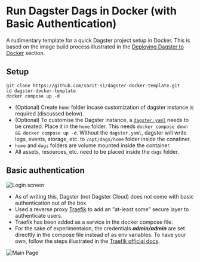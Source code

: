 # **Run Dagster Dags in Docker (with Basic Authentication)**

A rudimentary template for a quick Dagster project setup in Docker. This is based on the image build process illustrated in the [Deploying Dagster to Docker](https://docs.dagster.io/deployment/guides/docker) section.

## **Setup**
```
git clone https://github.com/sarit-si/dagster-docker-template.git
cd dagster-docker-template
docker compose up -d
````

- (Optional) Create `home` folder incase customization of dagster instance is required (discussed below).
- (Optional) To customise the Dagster instance, a [`dagster.yaml`](https://docs.dagster.io/deployment/dagster-instance) needs to be created. Place it in the `home` folder. This needs `docker compose down && docker compose up -d`. Without the `dagster.yaml`, dagster will write logs, events, storage, etc. to `/opt/dags/home` folder inside the conatiner.
- `home` and `dags` folders are volume mounted inside the container.
- All assets, resources, etc. need to be placed inside the `dags` folder.


## **Basic authentication**
![Login screen](./login_screen.png)
- As of writing this, Dagster (not Dagster Cloud) does not come with basic authentication out of the box.
- Used a reverse proxy [Traefik](https://doc.traefik.io/traefik/middlewares/http/basicauth/) to add an "at-least some" secure layer to authenticate users.
- Traefik has been added as a service in the docker compose file.
- For the sake of experimentaion, the credentials ***admin/admin*** are set directtly in the compose file instead of as env variables. To have your own, follow the steps illustrated in the [Traefik official docs](https://doc.traefik.io/traefik/middlewares/http/basicauth/).

![Main Page](./main_page.png)
